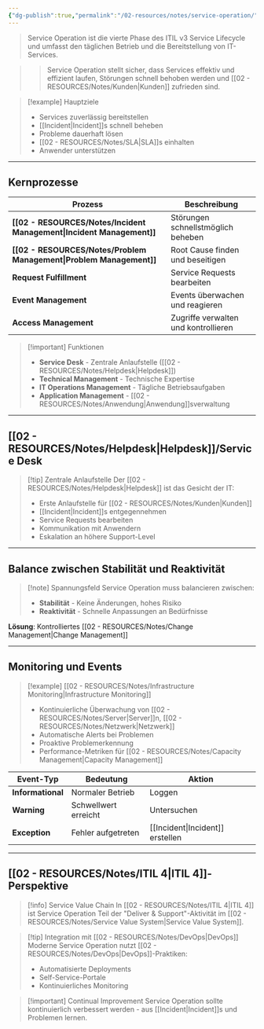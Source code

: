 ```yaml
---
{"dg-publish":true,"permalink":"/02-resources/notes/service-operation/","tags":["informatik/management","GFN/LF06"],"noteIcon":"","updated":"2025-10-24T12:57:12.574+02:00"}
---
```



>Service Operation ist die vierte Phase des ITIL v3 Service Lifecycle und umfasst den täglichen Betrieb und die Bereitstellung von IT-Services.

>>Service Operation stellt sicher, dass Services effektiv und effizient laufen, Störungen schnell behoben werden und [[02 - RESOURCES/Notes/Kunden\|Kunden]] zufrieden sind.

>[!example] Hauptziele
>- Services zuverlässig bereitstellen
>- [[Incident\|Incident]]s schnell beheben
>- Probleme dauerhaft lösen
>- [[02 - RESOURCES/Notes/SLA\|SLA]]s einhalten
>- Anwender unterstützen

---

## Kernprozesse

|Prozess|Beschreibung|
|---|---|
|**[[02 - RESOURCES/Notes/Incident Management\|Incident Management]]**|Störungen schnellstmöglich beheben|
|**[[02 - RESOURCES/Notes/Problem Management\|Problem Management]]**|Root Cause finden und beseitigen|
|**Request Fulfillment**|Service Requests bearbeiten|
|**Event Management**|Events überwachen und reagieren|
|**Access Management**|Zugriffe verwalten und kontrollieren|

>[!important] Funktionen
>- **Service Desk** - Zentrale Anlaufstelle ([[02 - RESOURCES/Notes/Helpdesk\|Helpdesk]])
>- **Technical Management** - Technische Expertise
>- **IT Operations Management** - Tägliche Betriebsaufgaben
>- **Application Management** - [[02 - RESOURCES/Notes/Anwendung\|Anwendung]]sverwaltung

---

## [[02 - RESOURCES/Notes/Helpdesk\|Helpdesk]]/Service Desk

>[!tip] Zentrale Anlaufstelle
>Der [[02 - RESOURCES/Notes/Helpdesk\|Helpdesk]] ist das Gesicht der IT:
>- Erste Anlaufstelle für [[02 - RESOURCES/Notes/Kunden\|Kunden]]
>- [[Incident\|Incident]]s entgegennehmen
>- Service Requests bearbeiten
>- Kommunikation mit Anwendern
>- Eskalation an höhere Support-Level

---

## Balance zwischen Stabilität und Reaktivität

>[!note] Spannungsfeld
>Service Operation muss balancieren zwischen:
>- **Stabilität** - Keine Änderungen, hohes Risiko
>- **Reaktivität** - Schnelle Anpassungen an Bedürfnisse

**Lösung**: Kontrolliertes [[02 - RESOURCES/Notes/Change Management\|Change Management]]

---

## Monitoring und Events

>[!example] [[02 - RESOURCES/Notes/Infrastructure Monitoring\|Infrastructure Monitoring]]
>- Kontinuierliche Überwachung von [[02 - RESOURCES/Notes/Server\|Server]]n, [[02 - RESOURCES/Notes/Netzwerk\|Netzwerk]]
>- Automatische Alerts bei Problemen
>- Proaktive Problemerkennung
>- Performance-Metriken für [[02 - RESOURCES/Notes/Capacity Management\|Capacity Management]]

|Event-Typ|Bedeutung|Aktion|
|---|---|---|
|**Informational**|Normaler Betrieb|Loggen|
|**Warning**|Schwellwert erreicht|Untersuchen|
|**Exception**|Fehler aufgetreten|[[Incident\|Incident]] erstellen|

---

## [[02 - RESOURCES/Notes/ITIL 4\|ITIL 4]]-Perspektive

>[!info] Service Value Chain
>In [[02 - RESOURCES/Notes/ITIL 4\|ITIL 4]] ist Service Operation Teil der "Deliver & Support"-Aktivität im [[02 - RESOURCES/Notes/Service Value System\|Service Value System]].

>[!tip] Integration mit [[02 - RESOURCES/Notes/DevOps\|DevOps]]
>Moderne Service Operation nutzt [[02 - RESOURCES/Notes/DevOps\|DevOps]]-Praktiken:
>- Automatisierte Deployments
>- Self-Service-Portale
>- Kontinuierliches Monitoring

>[!important] Continual Improvement
>Service Operation sollte kontinuierlich verbessert werden - aus [[Incident\|Incident]]s und Problemen lernen.
